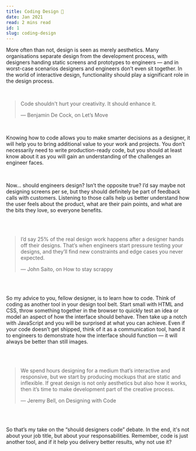 ```yaml
---
title: Coding Design 🦄
date: Jan 2021
read: 2 mins read
id: 1
slug: coding-design
---
```


More often than not, design is seen as merely aesthetics. Many organisations separate design from the development process, with designers handing static screens and prototypes to engineers — and in worst-case scenarios designers and engineers don’t even sit together. In the world of interactive design, functionality should play a significant role in the design process.

<br/>

>
> Code shouldn't hurt your creativity. It should enhance it.
>
>  — Benjamin De Cock, on Let’s Move 
>

<br/>

Knowing how to code allows you to make smarter decisions as a designer, it will help you to bring additional value to your work and projects. You don’t necessarily need to write production-ready code, but you should at least know about it as you will gain an understanding of the challenges an engineer faces.

<br/>

Now… should engineers design? Isn’t the opposite true? I’d say maybe not designing screens per se, but they should definitely be part of feedback calls with customers. Listening to those calls help us better understand how the user feels about the product, what are their pain points, and what are the bits they love, so everyone benefits.

<br />
<br/>

>
> I’d say 25% of the real design work happens after a designer hands off their designs. That’s when engineers start pressure testing your designs, and they’ll find new constraints and edge cases you never expected.
>
> — John Saito, on How to stay scrappy
> 

<br />
<br/>

So my advice to you, fellow designer, is to learn how to code. Think of coding as another tool in your design tool belt. Start small with HTML and CSS, throw something together in the browser to quickly test an idea or model an aspect of how the interface should behave. Then take up a notch with JavaScript and you will be surprised at what you can achieve. Even if your code doesn’t get shipped, think of it as a communication tool, hand it to engineers to demonstrate how the interface should function — it will always be better than still images.

<br />
<br/>

>
> We spend hours designing for a medium that’s interactive and responsive, but we start by producing mockups that are static and inflexible. If great design is not only aesthetics but also how it works, then it’s time to make development part of the creative process.
> 
> — Jeremy Bell, on Designing with Code
>

<br/>
<br/>


So that’s my take on the “should designers code” debate. In the end, it's not about your job title, but about your responsabilities. Remember, code is just another tool, and if it help you delivery better results, why not use it?